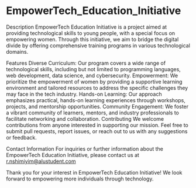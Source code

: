 # EmpowerTech_Education_Initiative
Description
EmpowerTech Education Initiative is a project aimed at providing technological skills to young people, with a special focus on empowering women. Through this initiative, we aim to bridge the digital divide by offering comprehensive training programs in various technological domains.

Features
Diverse Curriculum: Our program covers a wide range of technological skills, including but not limited to programming languages, web development, data science, and cybersecurity.
Empowerment: We prioritize the empowerment of women by providing a supportive learning environment and tailored resources to address the specific challenges they may face in the tech industry.
Hands-on Learning: Our approach emphasizes practical, hands-on learning experiences through workshops, projects, and mentorship opportunities.
Community Engagement: We foster a vibrant community of learners, mentors, and industry professionals to facilitate networking and collaboration.
Contributing
We welcome contributions from anyone interested in supporting our mission. Feel free to submit pull requests, report issues, or reach out to us with any suggestions or feedback.

Contact Information
For inquiries or further information about the EmpowerTech Education Initiative, please contact us at r.nshimiyim@alustudent.com

Thank you for your interest in EmpowerTech Education Initiative! We look forward to empowering more individuals through technology.
